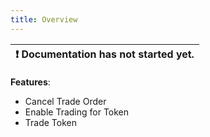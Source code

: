 ```yaml
---
title: Overview
---
```


| :exclamation:  Documentation has not started yet. |
|-------------------------------------------------- |


__Features__: 
- Cancel Trade Order
- Enable Trading for Token
- Trade Token
